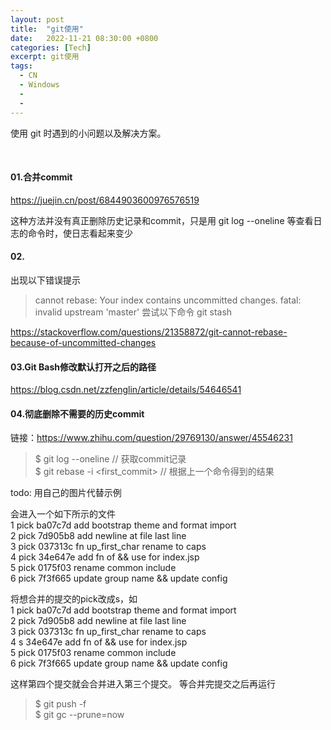 ```yaml
---
layout: post
title:  "git使用"
date:   2022-11-21 08:30:00 +0800
categories: [Tech]
excerpt: git使用
tags:
  - CN
  - Windows
  - 
  - 
---
```


使用 git 时遇到的小问题以及解决方案。


<br /> 

#### 01.合并commit

https://juejin.cn/post/6844903600976576519

这种方法并没有真正删除历史记录和commit，只是用 git log --oneline 等查看日志的命令时，使日志看起来变少


#### 02.

出现以下错误提示
>cannot rebase: Your index contains uncommitted changes.
>fatal: invalid upstream 'master'
尝试以下命令
>git stash

https://stackoverflow.com/questions/21358872/git-cannot-rebase-because-of-uncommitted-changes

#### 03.Git Bash修改默认打开之后的路径

https://blog.csdn.net/zzfenglin/article/details/54646541


#### 04.彻底删除不需要的历史commit

链接：https://www.zhihu.com/question/29769130/answer/45546231

>$ git log --oneline // 获取commit记录 <br/>
>$ git rebase -i <first_commit> // 根据上一个命令得到的结果

todo: 用自己的图片代替示例<br/>

会进入一个如下所示的文件<br/>
  1 pick ba07c7d add bootstrap theme and format import<br/>
  2 pick 7d905b8 add newline at file last line<br/>
  3 pick 037313c fn up_first_char rename to caps<br/>
  4 pick 34e647e add fn of && use for index.jsp<br/>
  5 pick 0175f03 rename common include<br/>
  6 pick 7f3f665 update group name && update config<br/>

将想合并的提交的pick改成s，如<br/>
  1 pick ba07c7d add bootstrap theme and format import<br/>
  2 pick 7d905b8 add newline at file last line<br/>
  3 pick 037313c fn up_first_char rename to caps<br/>
  4 s 34e647e add fn of && use for index.jsp<br/>
  5 pick 0175f03 rename common include<br/>
  6 pick 7f3f665 update group name && update config<br/>

这样第四个提交就会合并进入第三个提交。
等合并完提交之后再运行
>$ git push -f <br/>
>$ git gc --prune=now <br/>

